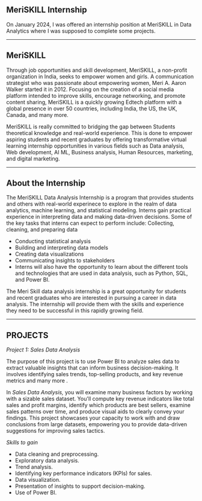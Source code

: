 ## MeriSKILL Internship ##

On January 2024, I was offered an internship position at MeriSKILL in Data Analytics where I was supposed to complete some projects.
- - - -
## MeriSKILL ##

Through job opportunities and skill development, MeriSKILL, a non-profit organization in India, seeks to empower women and girls. A communication strategist who was passionate about empowering women, Meri A. Aaron Walker started it in 2012. Focusing on the creation of a social media platform intended to improve skills, encourage networking, and promote content sharing, MeriSKILL is a quickly growing Edtech platform with a global presence in over 50 countries, including India, the US, the UK, Canada, and many more.

MeriSKILL is really committed to bridging the gap between Students theoretical knowledge and real-world experience. This is done to empower aspiring students and recent graduates by offering transformative virtual learning internship opportunities in various fields such as Data analysis, Web development, AI ML, Business analysis, Human Resources, marketing, and digital marketing.
 - - - -
 ## About the Internship ##
 
The MeriSKILL Data Analysis Internship is a program that provides students and others with real-world experinece to explore in the realm of data analytics, machine learning, and statistical modeling. Interns gain practical experience in interpreting data and making data-driven decisions.
Some of the key tasks that interns can expect to perform include:
Collecting, cleaning, and preparing data
* Conducting statistical analysis
* Building and interpreting data models
* Creating data visualizations
* Communicating insights to stakeholders
* Interns will also have the opportunity to learn about the different tools and technologies that are used in data analysis, such as Python, SQL, and Power BI.

The Meri Skill data analysis internship is a great opportunity for students and recent graduates who are interested in pursuing a career in data analysis. The internship will provide them with the skills and experience they need to be successful in this rapidly growing field.
- - - 
## PROJECTS ##
_Project 1: Sales Data Analysis_

The purpose of this project is to use Power BI to analyze sales data to extract valuable insights that can inform business decision-making. It involves identifying sales trends, top-selling products, and key revenue metrics and many more .

In _Sales Data Analysis,_ you will examine many business factors by working with a sizable sales dataset. You'll compute key revenue indicators like total sales and profit margins, identify which products are best sellers, examine sales patterns over time, and produce visual aids to clearly convey your findings. This project showcases your capacity to work with and draw conclusions from large datasets, empowering you to provide data-driven suggestions for improving sales tactics.

_Skills to gain_
* Data cleaning and preprocessing.
* Exploratory data analysis.
* Trend analysis.
* Identifying key performance indicators (KPIs) for sales.
* Data visualization.
* Presentation of insights to support decision-making.
* Use of Power BI.
